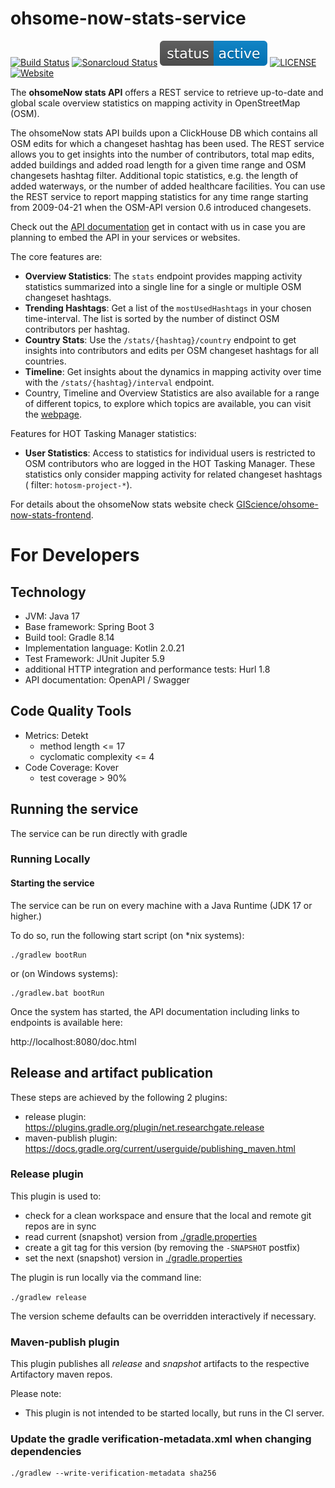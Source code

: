 # ohsome-now-stats-service

[![Build Status](https://jenkins.heigit.org/buildStatus/icon?job=ohsomeNow%20stats%20service/main)](https://jenkins.heigit.org/job/ohsomeNow%20stats%20service/job/main/)
[![Sonarcloud Status](https://sonarcloud.io/api/project_badges/measure?project=GIScience_ohsome-now-stats-service&metric=alert_status)](https://sonarcloud.io/dashboard?id=GIScience_ohsome-now-stats-service)
[![status: active](https://github.com/GIScience/badges/raw/master/status/active.svg)](https://github.com/GIScience/badges#active)
[![LICENSE](https://img.shields.io/github/license/GIScience/ohsome-now-stats-service)](LICENSE)
[![Website](https://img.shields.io/website?url=https%3A%2F%2Fstats.now.ohsome.org%2Fapi%2F)](https://stats.now.ohsome.org/api/)

The **ohsomeNow stats API** offers a REST service to retrieve up-to-date and global scale overview statistics on mapping
activity in OpenStreetMap (OSM).

The ohsomeNow stats API builds upon a ClickHouse DB which contains all OSM edits for which a changeset hashtag has been
used. The REST service allows you to get insights into the number of contributors, total map edits, added buildings and
added road length for a given time range and OSM changesets hashtag filter. Additional topic statistics, e.g. the length
of added waterways, or the number of added healthcare facilities. You can use the REST service to report mapping
statistics for any time range starting from 2009-04-21 when the OSM-API version 0.6 introduced changesets.

Check out the [API documentation](https://stats.now.ohsome.org/api/swagger-ui/index.html#/) get in contact with us in
case you are planning to embed the API in your services or
websites.

The core features are:

* **Overview Statistics**: The `stats` endpoint provides mapping activity statistics summarized into a single line for a
  single or multiple OSM changeset hashtags.
* **Trending Hashtags**: Get a list of the `mostUsedHashtags` in your chosen time-interval. The list is sorted by the
  number of distinct OSM contributors per hashtag.
* **Country Stats**: Use the `/stats/{hashtag}/country` endpoint to get insights into contributors and edits per OSM
  changeset hashtags for all countries.
* **Timeline**: Get insights about the dynamics in mapping activity over time with the `/stats/{hashtag}/interval`
  endpoint.
* Country, Timeline and Overview Statistics are also available for a range of different topics, to explore which topics
  are available, you can visit the [webpage](https://stats.now.ohsome.org).

Features for HOT Tasking Manager statistics:

* **User Statistics**: Access to statistics for individual users is restricted to OSM contributors who are logged in the
  HOT Tasking Manager. These statistics only consider mapping activity for related changeset hashtags (
  filter: `hotosm-project-*`).

For details about the ohsomeNow stats website
check [GIScience/ohsome-now-stats-frontend](https://github.com/GIScience/ohsome-now-stats-frontend).

# For Developers

## Technology

* JVM: Java 17
* Base framework: Spring Boot 3
* Build tool: Gradle 8.14
* Implementation language: Kotlin 2.0.21
* Test Framework: JUnit Jupiter 5.9
* additional HTTP integration and performance tests: Hurl 1.8
* API documentation: OpenAPI / Swagger

## Code Quality Tools

* Metrics: Detekt
    * method length <= 17
    * cyclomatic complexity <= 4
* Code Coverage: Kover
    * test coverage > 90%

## Running the service

The service can be run directly with gradle

### Running Locally

#### Starting the service

The service can be run on every machine with a Java Runtime (JDK 17 or higher.)

To do so, run the following start script (on *nix systems):

```shell
./gradlew bootRun   
```

or (on Windows systems):

```shell
./gradlew.bat bootRun   
```

Once the system has started,
the API documentation including links to endpoints is available here:

http://localhost:8080/doc.html

## Release and artifact publication

These steps are achieved by the following 2 plugins:

* release plugin: https://plugins.gradle.org/plugin/net.researchgate.release
* maven-publish plugin: https://docs.gradle.org/current/userguide/publishing_maven.html

### Release plugin

This plugin is used to:

* check for a clean workspace and ensure that the local and remote git repos are in sync
* read current (snapshot) version from [./gradle.properties](./gradle.properties)
* create a git tag for this version (by removing the `-SNAPSHOT` postfix)
* set the next (snapshot) version in [./gradle.properties](./gradle.properties)

The plugin is run locally via the command line:

`./gradlew release`

The version scheme defaults can be overridden interactively if necessary.

### Maven-publish plugin

This plugin publishes all *release* and *snapshot* artifacts to the respective Artifactory maven repos.

Please note:

* This plugin is not intended to be started locally, but runs in the CI server.

### Update the gradle verification-metadata.xml when changing dependencies

```
./gradlew --write-verification-metadata sha256
```






















